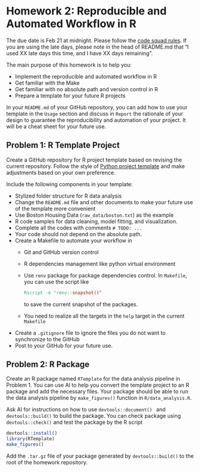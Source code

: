 # Homework 2: Reproducible and Automated Workflow in R

The due date is Feb 21 at midnight. Please follow the [code squad rules](https://junwei-lu.github.io/bst236/chapter_syllabus/syllabus/#code-squad). If you are using the late days, please note in the head of README.md that “I used XX late days this time, and I have XX days remaining”. 

The main purpose of this homework is to help you:
- Implement the reproducible and automated workflow in R
- Get familiar with the Make 
- Get familiar with no absolute path and version control in R
- Prepare a template for your future R projects
  

In your `README.md` of your GitHub repository, you can add how to use your template in the `Usage` section and discuss in `Report` the rationale of your design to guarantee the reproducibility and automation of your project. It will be a cheat sheet for your future use.

## Problem 1: R Template Project

Create a GitHub repository for R project template based on revising the current repository.
Follow the style of [Python project template](https://github.com/hsph-bst236/BST236-Chapter02_Python-Template) and make adjustments based on your own preference.

Include the following components in your template:
- Stylized folder structure for R data analysis
- Change the `README.md` file and other documents to make your future use of the template more convenient
- Use Boston Housing Data (`raw_data/boston.txt`) as the example
- R code samples for data cleaning, model fitting, and visualization.
- Complete all the codes with comments `# TODO: ...`
- Your code should not depend on the absolute path.
- Create a Makefile to automate your workflow in
     - Git and GitHub version control
     - R dependencies management like python virtual environment
     - Use `renv` package for package dependencies control. In `Makefile`, you can use the script like 
         ```Makefile
         Rscript -e "renv::snapshot()"
         ```
         to save the current snapshot of the packages.

     - You need to realize all the targets in the `help` target in the current `Makefile`
- Create a `.gitignore` file to ignore the files you do not want to synchronize to the GitHub
- Post to your GitHub for your future use. 

## Problem 2: R Package

Create an R package named `RTemplate` for the data analysis pipeline in Problem 1. You can use AI to help you convert the template project to an R package and add the necessary files. Your package should be able to run the data analysis pipeline by `make_figures()` function in `R/data_analysis.R`. 

Ask AI for instructions on how to use `devtools::document() ` and `devtools::build()` to build the package. You can check package using `devtools::check()` and test the package by the R script 
```R
devtools::install()
library(RTemplate)
make_figures()
```

Add the `.tar.gz` file of your package generated by `devtools::build()` to the root of the homework repository.

 